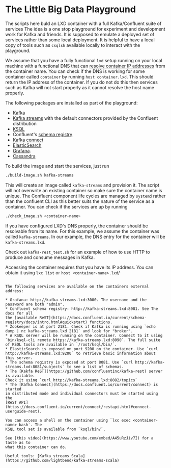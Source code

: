 # The Little Big Data Playground

The scripts here buld an LXD container with a full Kafka/Confluent suite of
services  The idea is a one stop playground for experiment and development work
for Kafka and friends. It is supposed to emulate a deployed set of services
rather than some local deployment. It is helpful to have a local copy of tools
such as `csqlsh` available locally to interact with the playground.

We assume that you have a fully functional `lxd` setup
running on your local machine with a functional DNS that can [resolve container
IP addresses](https://discuss.linuxcontainers.org/t/dns-for-lxc-containers/235)
from the container name. You can check if the DNS is working for some container
called `container` by running `host container.lxd`. This should return the
IP address of the container. If you do not do this then services such as Kafka
will not start properly as it cannot resolve the host name properly.

The following packages are installed as part of the playground:

* [Kafka](https://kafka.apache.org/)
* [Kafka streams](https://kafka.apache.org/documentation/streams/) with the default connectors provided by the Confluent distribution
* [KSQL](https://github.com/confluentinc/ksql)
* Confluent's [schema registry](https://github.com/confluentinc/schema-registry)
* [Kafka connect](https://docs.confluent.io/current/connect/)
* [ElasticSearch](https://www.elastic.co/)
* [Grafana](https://grafana.com/).
* [Cassandra](http://cassandra.apache.org/)

To build the image and start the services, just run

```bash
./build-image.sh kafka-streams
```
This will create an image called `kafka-streams` and provision it. The script
will not overwrite an existing container so make sure the container name is
unique. The Confluent component life cycles are managed by `systemd` rather than
the confluent CLI as this better suits the nature of the service as a container.
You can check if the services are up by running

```bash
./check_image.sh <container-name>
```
If you have configured LXD's DNS properly, the container should be resolvable
from its name. For this example, we assume the container was called `kafka-streams`.
In our example, the DNS entry for the container will be `kafka-streams.lxd`.

Check out `kafka-rest_test.sh` for an example of how to use HTTP to produce
and consume messages in Kafka.

Accessing the container requires that you have its IP address. You can obtain
it using `lxc list` or `host <container-name>.lxd`/
```

The following services are available on the containers external address:

* Grafana: http://kafka-streams.lxd:3000. The username and the password are both "admin".
* Confluent schema registry: http://kafka-streams.lxd:8081. See The docs for all
the [available ReST](https://docs.confluent.io/current/schema-registry/docs/intro.html#quickstart) functions.
* Zookeeper is at port 2181. Check if Kafka is running using `echo dump | nc kafka-streams.lxd 2181` and look for "broker".
* A KSQL server will be running on the container. Connect to it using `bin/ksql-cli remote https://kafka-streams.lxd:8090`. The full suite of KSQL tools are available in `/root/ksql/bin/`.
* ElasticSearch is exposed on port 9200 on the container. Use `curl http://kafka-streams.lxd:9200` to retrieve basic information about this server.
* The schema registry is exposed at port 8081. Use `curl http://kafka-streams.lxd:8081/subjects` to see a list of schemas.
* The [Kakfa ReST](https://github.com/confluentinc/kafka-rest) server is available.
Check it using `curl http://kafka-streams.lxd:8082/topics`
* The [Kafka Connect](https://docs.confluent.io/current/connect) is started
in distributed mode and individual connectors must be started using the
[ReST API](https://docs.confluent.io/current/connect/restapi.html#connect-userguide-rest).

You can access a shell on the container using `lxc exec <container-name> bash`. The
KSQL tool set is available from `ksql/bin/`.

See [this video](https://www.youtube.com/embed/A45uRzJiv7I) for a taste as to
what this container can do.

Useful tools: [Kafka streams Scala](https://github.com/lightbend/kafka-streams-scala)
